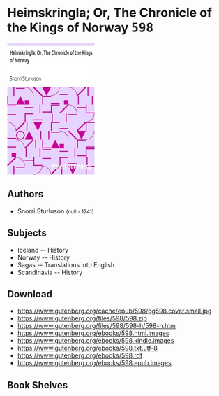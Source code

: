 # Heimskringla; Or, The Chronicle of the Kings of Norway <kbd>598</kbd>

![](./cover.medium.jpg "")

## Authors


 - Snorri Sturluson <small>(null - 1241)</small>

## Subjects


 - Iceland -- History
 - Norway -- History
 - Sagas -- Translations into English
 - Scandinavia -- History

## Download


 - https://www.gutenberg.org/cache/epub/598/pg598.cover.small.jpg
 - https://www.gutenberg.org/files/598/598.zip
 - https://www.gutenberg.org/files/598/598-h/598-h.htm
 - https://www.gutenberg.org/ebooks/598.html.images
 - https://www.gutenberg.org/ebooks/598.kindle.images
 - https://www.gutenberg.org/ebooks/598.txt.utf-8
 - https://www.gutenberg.org/ebooks/598.rdf
 - https://www.gutenberg.org/ebooks/598.epub.images

## Book Shelves


